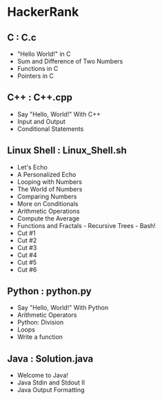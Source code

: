 # HackerRank
## C : C.c

* "Hello World!" in C
* Sum and Difference of Two Numbers
* Functions in C
* Pointers in C

## C++ : C++.cpp

* Say "Hello, World!" With C++
* Input and Output
* Conditional Statements


## Linux Shell : Linux_Shell.sh
* Let's Echo
* A Personalized Echo
* Looping with Numbers
* The World of Numbers
* Comparing Numbers
* More on Conditionals
* Arithmetic Operations
* Compute the Average
* Functions and Fractals - Recursive Trees - Bash!
* Cut #1
* Cut #2
* Cut #3
* Cut #4
* Cut #5
* Cut #6

## Python : python.py
* Say "Hello, World!" With Python
* Arithmetic Operators
* Python: Division
* Loops
* Write a function

## Java : Solution.java

* Welcome to Java!
* Java Stdin and Stdout II
* Java Output Formatting


